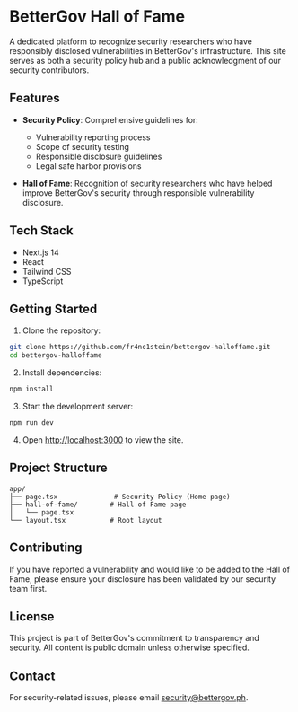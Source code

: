 # BetterGov Hall of Fame

A dedicated platform to recognize security researchers who have responsibly disclosed vulnerabilities in BetterGov's infrastructure. This site serves as both a security policy hub and a public acknowledgment of our security contributors.

## Features

- **Security Policy**: Comprehensive guidelines for:
  - Vulnerability reporting process
  - Scope of security testing
  - Responsible disclosure guidelines
  - Legal safe harbor provisions

- **Hall of Fame**: Recognition of security researchers who have helped improve BetterGov's security through responsible vulnerability disclosure.

## Tech Stack

- Next.js 14
- React
- Tailwind CSS
- TypeScript

## Getting Started

1. Clone the repository:
```bash
git clone https://github.com/fr4nc1stein/bettergov-halloffame.git
cd bettergov-halloffame
```

2. Install dependencies:
```bash
npm install
```

3. Start the development server:
```bash
npm run dev
```

4. Open [http://localhost:3000](http://localhost:3000) to view the site.

## Project Structure

```
app/
├── page.tsx              # Security Policy (Home page)
├── hall-of-fame/        # Hall of Fame page
│   └── page.tsx
└── layout.tsx           # Root layout
```

## Contributing

If you have reported a vulnerability and would like to be added to the Hall of Fame, please ensure your disclosure has been validated by our security team first.

## License

This project is part of BetterGov's commitment to transparency and security. All content is public domain unless otherwise specified.

## Contact

For security-related issues, please email [security@bettergov.ph](mailto:security@bettergov.ph).

